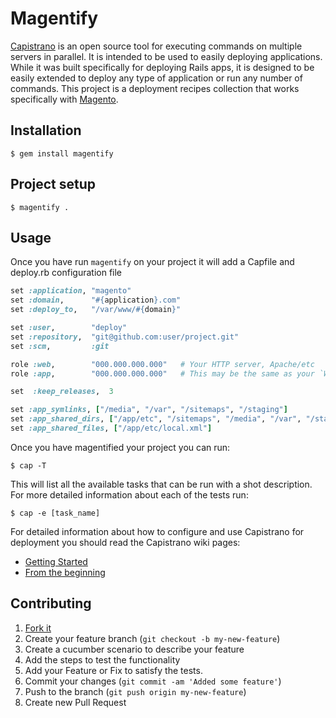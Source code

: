 # Magentify

[Capistrano](http://www.capistranorb.com/) is an open source tool for executing commands on multiple servers in parallel. It is intended to be used to easily deploying applications. While it was built specifically for deploying Rails apps, it is designed to be easily extended to deploy any type of application or run any number of commands. This project is a deployment recipes collection that works specifically with [Magento](http://www.magentocommerce.com/).

## Installation

    $ gem install magentify
    
## Project setup

    $ magentify .

## Usage

Once you have run `magentify` on your project it will add a Capfile and deploy.rb configuration file

```ruby
set :application, "magento"
set :domain,      "#{application}.com"
set :deploy_to,   "/var/www/#{domain}"

set :user,        "deploy"
set :repository,  "git@github.com:user/project.git"
set :scm,         :git

role :web,        "000.000.000.000"   # Your HTTP server, Apache/etc
role :app,        "000.000.000.000"   # This may be the same as your `Web` server or a separate administration server

set  :keep_releases,  3

set :app_symlinks, ["/media", "/var", "/sitemaps", "/staging"]
set :app_shared_dirs, ["/app/etc", "/sitemaps", "/media", "/var", "/staging"]
set :app_shared_files, ["/app/etc/local.xml"]
```

Once you have magentified your project you can run:

    $ cap -T
    
This will list all the available tasks that can be run with a shot description. For more detailed information about each of the tests run:

    $ cap -e [task_name]
    
For detailed information about how to configure and use Capistrano for deployment you should read the Capistrano wiki pages:

* [Getting Started](https://github.com/capistrano/capistrano/wiki/2.x-Getting-Started)
* [From the beginning](https://github.com/capistrano/capistrano/wiki/2.x-From-The-Beginning)

## Contributing

1. [Fork it](https://github.com/alistairstead/Magentify/fork_select)
2. Create your feature branch (`git checkout -b my-new-feature`)
3. Create a cucumber scenario to describe your feature
4. Add the steps to test the functionality
5. Add your Feature or Fix to satisfy the tests.
6. Commit your changes (`git commit -am 'Added some feature'`)
7. Push to the branch (`git push origin my-new-feature`)
8. Create new Pull Request
